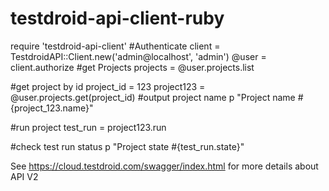testdroid-api-client-ruby
=========================

require 'testdroid-api-client'
#Authenticate
 client = TestdroidAPI::Client.new('admin@localhost', 'admin')
 @user = client.authorize
#get Projects
 projects = @user.projects.list

#get project by id
project_id = 123
project123 = @user.projects.get(project_id)
#output project name
p "Project name #{project_123.name}"

#run project
test_run = project123.run

#check test run status
p "Project state #{test_run.state}"

See https://cloud.testdroid.com/swagger/index.html for more details about API V2
